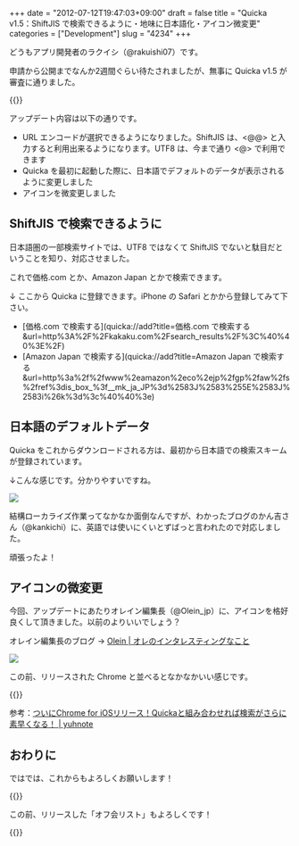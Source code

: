 +++
date = "2012-07-12T19:47:03+09:00"
draft = false
title = "Quicka v1.5：ShiftJIS で検索できるように・地味に日本語化・アイコン微変更"
categories = ["Development"]
slug = "4234"
+++

どうもアプリ開発者のラクイシ（@rakuishi07）です。

申請から公開までなんか2週間ぐらい待たされましたが、無事に Quicka v1.5 が審査に通りました。

{{<app id="511606108" title="Quicka 1.5（￥85）" src="http://a5.mzstatic.com/us/r1000/067/Purple/v4/8b/0f/8d/8b0f8d9e-83f6-3a80-3b09-cea66e385703/mza_3687391537383478282.100x100-75.png">}}

アップデート内容は以下の通りです。

* URL エンコードが選択できるようになりました。ShiftJIS は、&lt;@@> と入力すると利用出来るようになります。UTF8 は、今まで通り &lt;@> で利用できます
* Quicka を最初に起動した際に、日本語でデフォルトのデータが表示されるように変更しました
* アイコンを微変更しました


## ShiftJIS で検索できるように

日本語圏の一部検索サイトでは、UTF8 ではなくて ShiftJIS でないと駄目だということを知り、対応させました。

これで価格.com とか、Amazon Japan とかで検索できます。

↓ ここから Quicka に登録できます。iPhone の Safari とかから登録してみて下さい。

* [価格.com で検索する](quicka://add?title=価格.com で検索する&url=http%3A%2F%2Fkakaku.com%2Fsearch_results%2F%3C%40%40%3E%2F)
* [Amazon Japan で検索する](quicka://add?title=Amazon Japan で検索する&url=http%3a%2f%2fwww%2eamazon%2eco%2ejp%2fgp%2faw%2fs%2fref%3dis_box_%3f__mk_ja_JP%3d%2583J%2583%255E%2583J%2583i%26k%3d%3c%40%40%3e)

## 日本語のデフォルトデータ

Quicka をこれからダウンロードされる方は、最初から日本語での検索スキームが登録されています。

↓こんな感じです。分かりやすいですね。

![](/images/2012/07/4234_1.png)

結構ローカライズ作業ってなかなか面倒なんですが、わかったブログのかん吉さん（@kankichi）に、英語では使いにくいとずばっと言われたので対応しました。

頑張ったよ！

## アイコンの微変更

今回、アップデートにあたりオレイン編集長（@Olein_jp）に、アイコンを格好良くして頂きました。以前のよりいいでしょう？

オレイン編集長のブログ → [Olein | オレのインタレスティングなこと](http://www.olein.net/)

![](/images/2012/07/4234_2.png)

この前、リリースされた Chrome と並べるとなかなかいい感じです。

{{<app id="535886823" title="Chrome 19.0.1084.60（無料）" src="http://a4.mzstatic.com/us/r1000/083/Purple/v4/73/f3/c5/73f3c5b2-e4fe-6d27-78a3-8bfe172ee9fc/owDbNMXqwkLZaQGxTG2Tug-temp-upload.vdxyyzzi.100x100-75.png">}}

参考：[ついにChrome for iOSリリース！Quickaと組み合わせれば検索がさらに素早くなる！ | yuhnote](http://yuhnote.com/2012/06/29/chrome-quicka/)

## おわりに

ではでは、これからもよろしくお願いします！

{{<app id="511606108" title="Quicka 1.5（￥85）" src="http://a5.mzstatic.com/us/r1000/067/Purple/v4/8b/0f/8d/8b0f8d9e-83f6-3a80-3b09-cea66e385703/mza_3687391537383478282.100x100-75.png">}}

この前、リリースした「オフ会リスト」もよろしくです！

{{<app id="533017985" title="オフ会リスト - 参加者管理を簡単に（￥170）" src="http://a5.mzstatic.com/us/r30/Purple/v4/bb/ae/7f/bbae7fe1-2276-94ca-d6f6-73847f002af2/mza_7142949790401148668.100x100-75.png">}}
